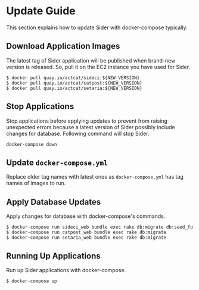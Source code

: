 # Update Guide

This section explains how to update Sider with docker-compose typically.

## Download Application Images
The latest tag of Sider application will be published when brand-new version is released. So, pull it on the EC2 instance you have used for Sider.

```
$ docker pull quay.io/actcat/sideci:${NEW_VERSION}
$ docker pull quay.io/actcat/catpost:${NEW_VERSION}
$ docker pull quay.io/actcat/setaria:${NEW_VERSION}
```

## Stop Applications
Stop applications before applying updates to prevent from raising unexpected errors because a latest version of Sider possibly include changes for database. Following command will stop Sider.

```
docker-compose down
```

## Update `docker-compose.yml`
Replace older tag names with latest ones as `docker-compose.yml` has tag names of images to run.

## Apply Database Updates
Apply changes for database with docker-compose's commands.

```
$ docker-compose run sideci_web bundle exec rake db:migrate db:seed_fu
$ docker-compose run catpost_web bundle exec rake db:migrate
$ docker-compose run setaria_web bundle exec rake db:migrate
```

## Running Up Applications
Run up Sider applications with docker-compose.

```
$ docker-compose up
```

